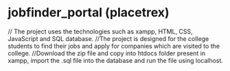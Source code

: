 # jobfinder_portal  (placetrex)
// The project uses the technologies such as xampp, HTML, CSS, JavaScript and SQL database.
//The project is designed for the college students to find their jobs and apply for companies which are visited to the college.
//Download the zip file and copy into htdocs folder present in xampp, import the .sql file into the database and run the file using localhost.
